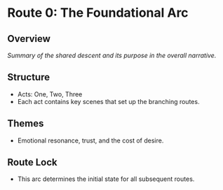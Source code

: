 # Route 0: The Foundational Arc

## Overview

_Summary of the shared descent and its purpose in the overall narrative._

## Structure
- Acts: One, Two, Three
- Each act contains key scenes that set up the branching routes.

## Themes
- Emotional resonance, trust, and the cost of desire.

## Route Lock
- This arc determines the initial state for all subsequent routes.
